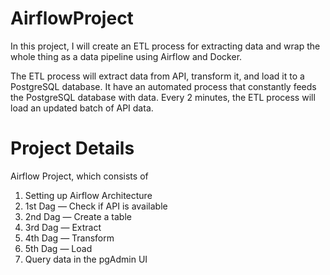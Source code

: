 # AirflowProject
In this project, I will create an ETL process for extracting data and wrap the whole thing as a data pipeline using Airflow and Docker.

The ETL process will extract data from API, transform it, and load it to a PostgreSQL database. It have an automated process that constantly feeds the 
PostgreSQL database with data. Every 2 minutes, the ETL process will load an updated batch of API data.

# Project Details
Airflow Project, which consists of
1. Setting up Airflow Architecture
2. 1st Dag — Check if API is available
3. 2nd Dag — Create a table
4. 3rd Dag — Extract
5. 4th Dag — Transform
6. 5th Dag — Load
7. Query data in the pgAdmin UI
